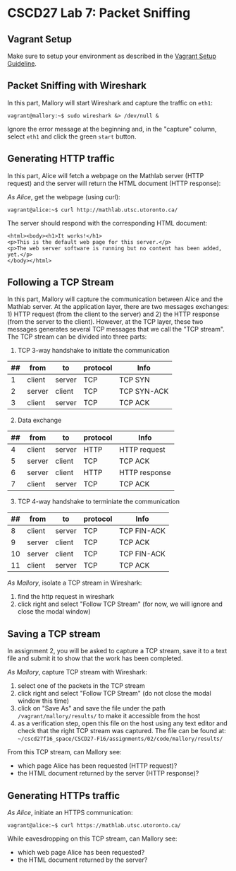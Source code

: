 # CSCD27 Lab 7: Packet Sniffing

## Vagrant Setup

Make sure to setup your environment as described in the [Vagrant Setup Guideline](https://github.com/ThierrySans/CSCD27-F16/blob/master/assignments/02/VAGRANT.md).

## Packet Sniffing with Wireshark

In this part, Mallory will start Wireshark and capture the traffic on `eth1`:

```shell
vagrant@mallory:~$ sudo wireshark &> /dev/null &
```

Ignore the error message at the beginning and, in the "capture" column, select `eth1` and click the green `start` button.

## Generating HTTP traffic

In this part, Alice will fetch a webpage on the Mathlab server (HTTP request) and the server will return the HTML document (HTTP response):

*As Alice*, get the webpage (using curl):

```shell
vagrant@alice:~$ curl http://mathlab.utsc.utoronto.ca/
```

The server should respond with the corresponding HTML document:

```shell
<html><body><h1>It works!</h1>
<p>This is the default web page for this server.</p>
<p>The web server software is running but no content has been added, yet.</p>
</body></html>
````

## Following a TCP Stream

In this part, Mallory will capture the communication between Alice and the Mathlab server. At the application layer, there are two messages exchanges: 1) HTTP request (from the client to the server) and 2) the HTTP response (from the server to the client). However, at the TCP layer, these two messages generates several TCP messages that we call the "TCP stream". The TCP stream can be divided into three parts:

1. TCP 3-way handshake to initiate the communication

| ## | from   |  to    | protocol |  Info                 |
| -- | ------ | ------ | -------- | --------------------- |
|  1 | client | server | TCP      | TCP SYN               |
|  2 | server | client | TCP      | TCP SYN-ACK           |
|  3 | client | server | TCP      | TCP ACK               |

2. Data exchange

| ## | from   |  to    | protocol |  Info                 |
| -- | ------ | ------ | -------- | --------------------- |
|  4 | client | server | HTTP     | HTTP request          |
|  5 | server | client | TCP      | TCP ACK               |
|  6 | server | client | HTTP     | HTTP response         |
|  7 | client | server | TCP      | TCP ACK               |


3. TCP 4-way handshake to terminiate the communication

| ## | from   |  to    | protocol |  Info                 |
| -- | ------ | ------ | -------- | --------------------- |
|  8 | client | server | TCP      | TCP FIN-ACK           |
|  9 | server | client | TCP      | TCP ACK               |
| 10 | server | client | TCP      | TCP FIN-ACK           |
| 11 | client | server | TCP      | TCP ACK               |

*As Mallory*, isolate a TCP stream in Wireshark:

1. find the http request in wireshark
2. click right and select "Follow TCP Stream" (for now, we will ignore and close the modal window)

## Saving a TCP stream

In assignment 2, you will be asked to capture a TCP stream, save it to a text file and submit it to show that the work has been completed.

*As Mallory*, capture TCP stream with Wireshark:

1. select one of the packets in the TCP stream
2. click right and select "Follow TCP Stream" (do not close the modal window this time)
3. click on "Save As" and save the file under the path `/vagrant/mallory/results/` to make it accessible from the host
4. as a verification step, open this file on the host using any text editor and check that the right TCP stream was captured. The file can be found at: `~/cscd27f16_space/CSCD27-F16/assignments/02/code/mallory/results/`

From this TCP stream, can Mallory see:

- which page Alice has been requested (HTTP request)?
- the HTML document returned by the server (HTTP response)?

## Generating HTTPs traffic

*As Alice*, initiate an HTTPS communication:

```shell
vagrant@alice:~$ curl https://mathlab.utsc.utoronto.ca/
```

While eavesdropping on this TCP stream, can Mallory see:

- which web page Alice has been requested?
- the HTML document returned by the server?


